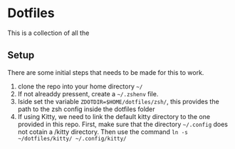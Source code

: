 # Dotfiles

This is a collection of all the

## Setup

There are some initial steps that needs to be made for this to work.

1. clone the repo into your home directory `~/`
2. If not alreaddy pressent, create a `~/.zshenv` file.
3. Iside set the variable `ZDOTDIR=$HOME/dotfiles/zsh/`, this provides the path to the zsh config inside the dotfiles folder
4. If using Kitty, we need to link the default kitty directory to the one provided in this repo. First, make sure that the directory `~/.config` does not cotain a /kitty directory. Then use the command `ln -s ~/dotfiles/kitty/ ~/.config/kitty/`
